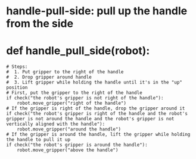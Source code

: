 # handle-pull-side: pull up the handle from the side
# def handle_pull_side(robot):
    # Steps:
    #  1. Put gripper to the right of the handle
    #  2. Drop gripper around handle
    #  3. Lift gripper while holding the handle until it's in the "up" position
    # First, put the gripper to the right of the handle
    if check("the robot's gripper is not right of the handle"):
        robot.move_gripper("right of the handle")
    # If the gripper is right of the handle, drop the gripper around it
    if check("the robot's gripper is right of the handle and the robot's gripper is not around the handle and the robot's gripper is not vertically aligned with the handle"):
        robot.move_gripper("around the handle")
    # If the gripper is around the handle, lift the gripper while holding the handle to pull it up
    if check("the robot's gripper is around the handle"):
        robot.move_gripper("above the handle")